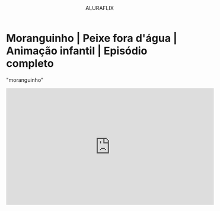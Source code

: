 <head>
  <link rel=''stylesheet'' href=''styles.css''/>
  <titulo></titulo>
</head>

<body>

<header>ALURAFLIX</header>


<h1> Moranguinho | Peixe fora d'água | Animação infantil | Episódio completo </h1>
<P>"moranguinho"</P>


<iframe width="560" height="315" src="https://www.youtube.com/embed/3ohZ3E5fiII?si=hoN6JYbVA2novEfw" title="YouTube video player" frameborder="0" allow="accelerometer; autoplay; clipboard-write; encrypted-media; gyroscope; picture-in-picture; web-share" referrerpolicy="strict-origin-when-cross-origin" allowfullscreen></iframe>


<body>
